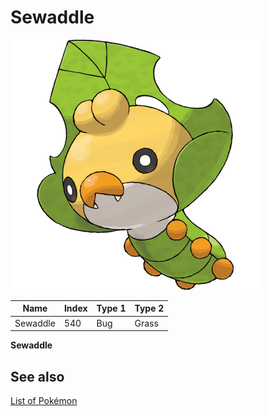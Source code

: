 # Sewaddle


![Sewaddle](images/540.png)

| **Name** | **Index** | **Type 1** | **Type 2** |
|----|----|----|----|
| Sewaddle | 540 | Bug | Grass  |

**Sewaddle** 

## See also

[List of Pokémon](../pokemon.md)
